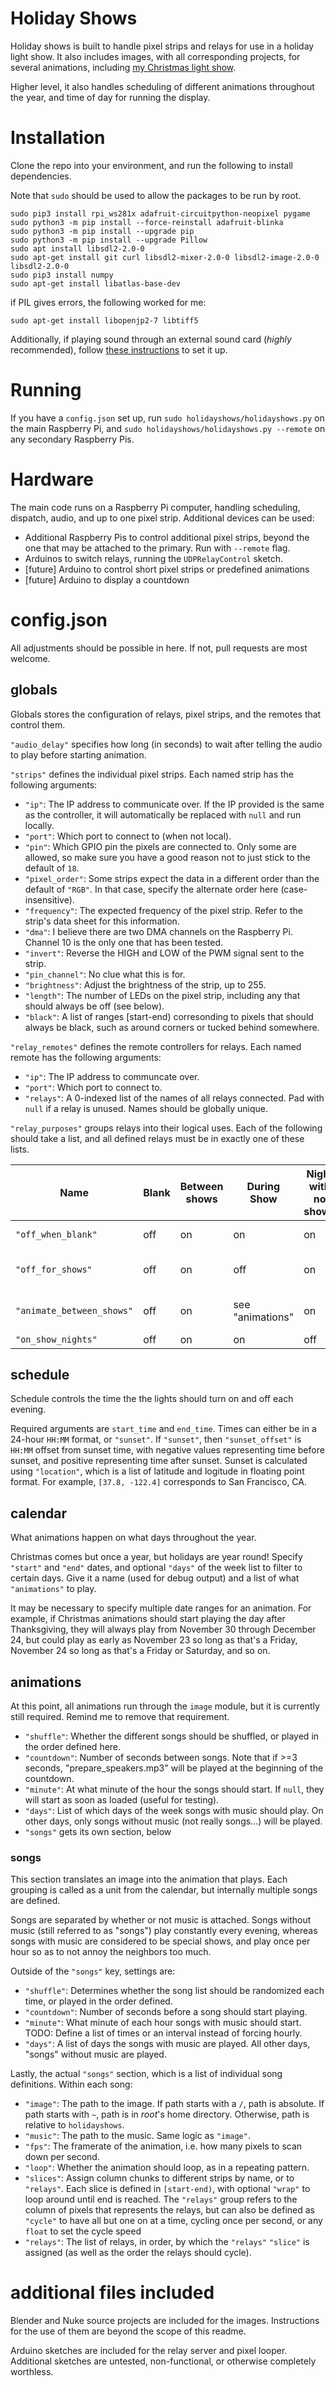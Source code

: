 # Holiday Shows

Holiday shows is built to handle pixel strips and relays for use in a holiday light show. It also includes images, with all corresponding projects, for several animations, including [my Christmas light show](https://youtube.com/playlist?list=PL5_7cNnkl5ej_f4FlKBPtnKV2Qg7zWjKU).

Higher level, it also handles scheduling of different animations throughout the year, and time of day for running the display.

# Installation

Clone the repo into your environment, and run the following to install dependencies.

Note that `sudo` should be used to allow the packages to be run by root.

    sudo pip3 install rpi_ws281x adafruit-circuitpython-neopixel pygame
    sudo python3 -m pip install --force-reinstall adafruit-blinka
    sudo python3 -m pip install --upgrade pip
    sudo python3 -m pip install --upgrade Pillow
    sudo apt install libsdl2-2.0-0
    sudo apt-get install git curl libsdl2-mixer-2.0-0 libsdl2-image-2.0-0 libsdl2-2.0-0
    sudo pip3 install numpy
    sudo apt-get install libatlas-base-dev

if PIL gives errors, the following worked for me:

    sudo apt-get install libopenjp2-7 libtiff5

Additionally, if playing sound through an external sound card (*highly* recommended), follow [these instructions](https://raspberrypi.stackexchange.com/questions/80072/how-can-i-use-an-external-usb-sound-card-and-set-it-as-default) to set it up.

# Running

If you have a `config.json` set up, run `sudo holidayshows/holidayshows.py` on the main Raspberry Pi, and `sudo holidayshows/holidayshows.py --remote` on any secondary Raspberry Pis.

# Hardware

The main code runs on a Raspberry Pi computer, handling scheduling, dispatch, audio, and up to one pixel strip. Additional devices can be used:

- Additional Raspberry Pis to control additional pixel strips, beyond the one that may be attached to the primary. Run with `--remote` flag.
- Arduinos to switch relays, running the `UDPRelayControl` sketch.
- [future] Arduino to control short pixel strips or predefined animations
- [future] Arduino to display a countdown

# config.json

All adjustments should be possible in here. If not, pull requests are most welcome.

## globals

Globals stores the configuration of relays, pixel strips, and the remotes that control them.

`"audio_delay"` specifies how long (in seconds) to wait after telling the audio to play before starting animation.

`"strips"` defines the individual pixel strips. Each named strip has the following arguments:

- `"ip"`: The IP address to communicate over. If the IP provided is the same as the controller, it will automatically be replaced with `null` and run locally.
- `"port"`: Which port to connect to (when not local).
- `"pin"`: Which GPIO pin the pixels are connected to. Only some are allowed, so make sure you have a good reason not to just stick to the default of `18`.
- `"pixel_order"`: Some strips expect the data in a different order than the default of `"RGB"`. In that case, specify the alternate order here (case-insensitive).
- `"frequency"`: The expected frequency of the pixel strip. Refer to the strip's data sheet for this information.
- `"dma"`: I believe there are two DMA channels on the Raspberry Pi. Channel 10 is the only one that has been tested.
- `"invert"`: Reverse the HIGH and LOW of the PWM signal sent to the strip.
- `"pin_channel"`: No clue what this is for.
- `"brightness"`: Adjust the brightness of the strip, up to 255.
- `"length"`: The number of LEDs on the pixel strip, including any that should always be off (see below).
- `"black"`: A list of ranges [start-end) corresonding to pixels that should always be black, such as around corners or tucked behind somewhere.

`"relay_remotes"` defines the remote controllers for relays. Each named remote has the following arguments:

- `"ip"`: The IP address to communcate over.
- `"port"`: Which port to connect to.
- `"relays"`: A 0-indexed list of the names of all relays connected. Pad with `null` if a relay is unused. Names should be globally unique.

`"relay_purposes"` groups relays into their logical uses. Each of the following should take a list, and all defined relays must be in exactly one of these lists.

Name                        | Blank | Between shows | During Show       | Night with no shows   | Example                           |
----------------------------|-------|---------------|-------------------|-----------------------|-----------------------------------|
`"off_when_blank"`          | off   | on            | on                | on                    | power supplies                    |
`"off_for_shows"`           | off   | on            | off               | on                    | sign advertising the show         |
`"animate_between_shows"`   | off   | on            | see "animations"  | on                    | note, "on" is through animation   |
`"on_show_nights"`          | off   | on            | on                | off                   | speakers                          |

## schedule

Schedule controls the time the the lights should turn on and off each evening.

Required arguments are `start_time` and `end_time`. Times can either be in a 24-hour `HH:MM` format, or `"sunset"`. If `"sunset"`, then `"sunset_offset"` is `HH:MM` offset from sunset time, with negative values representing time before sunset, and positive representing time after sunset. Sunset is calculated using `"location"`, which is a list of latitude and logitude in floating point format. For example, `[37.8, -122.4]` corresponds to San Francisco, CA.

## calendar

What animations happen on what days throughout the year.

Christmas comes but once a year, but holidays are year round! Specify `"start"` and `"end"` dates, and optional `"days"` of the week list to filter to certain days. Give it a name (used for debug output) and a list of what `"animations"` to play.

It may be necessary to specify multiple date ranges for an animation. For example, if Christmas animations should start playing the day after Thanksgiving, they will always play from November 30 through December 24, but could play as early as November 23 so long as that's a Friday, November 24 so long as that's a Friday or Saturday, and so on.

## animations

At this point, all animations run through the `image` module, but it is currently still required. Remind me to remove that requirement.

- `"shuffle"`: Whether the different songs should be shuffled, or played in the order defined here.
- `"countdown"`: Number of seconds between songs. Note that if >=3 seconds, "prepare_speakers.mp3" will be played at the beginning of the countdown.
- `"minute"`: At what minute of the hour the songs should start. If `null`, they will start as soon as loaded (useful for testing).
- `"days"`: List of which days of the week songs with music should play. On other days, only songs without music (not really songs...) will be played.
- `"songs"` gets its own section, below

### songs

This section translates an image into the animation that plays. Each grouping is called as a unit from the calendar, but internally multiple songs are defined.

Songs are separated by whether or not music is attached. Songs without music (still referred to as "songs") play constantly every evening, whereas songs with music are considered to be special shows, and play once per hour so as to not annoy the neighbors too much.

Outside of the `"songs"` key, settings are:

- `"shuffle"`: Determines whether the song list should be randomized each time, or played in the order defined.
- `"countdown"`: Number of seconds before a song should start playing.
- `"minute"`: What minute of each hour songs with music should start. TODO: Define a list of times or an interval instead of forcing hourly.
- `"days"`: A list of days the songs with music are played. All other days, "songs" without music are played.

Lastly, the actual `"songs"` section, which is a list of individual song definitions. Within each song:

- `"image"`: The path to the image. If path starts with a `/`, path is absolute. If path starts with `~`, path is in *root*'s home directory. Otherwise, path is relative to `holidayshows`.
- `"music"`: The path to the music. Same logic as `"image"`.
- `"fps"`: The framerate of the animation, i.e. how many pixels to scan down per second.
- `"loop"`: Whether the animation should loop, as in a repeating pattern.
- `"slices"`: Assign column chunks to different strips by name, or to `"relays"`. Each slice is defined in `[start-end)`, with optional `"wrap"` to loop around until end is reached. The `"relays"` group refers to the column of pixels that represents the relays, but can also be defined as `"cycle"` to have all but one on at a time, cycling once per second, or any `float` to set the cycle speed
- `"relays"`: The list of relays, in order, by which the `"relays"` `"slice"` is assigned (as well as the order the relays should cycle).

# additional files included

Blender and Nuke source projects are included for the images. Instructions for the use of them are beyond the scope of this readme.

Arduino sketches are included for the relay server and pixel looper. Additional sketches are untested, non-functional, or otherwise completely worthless.
